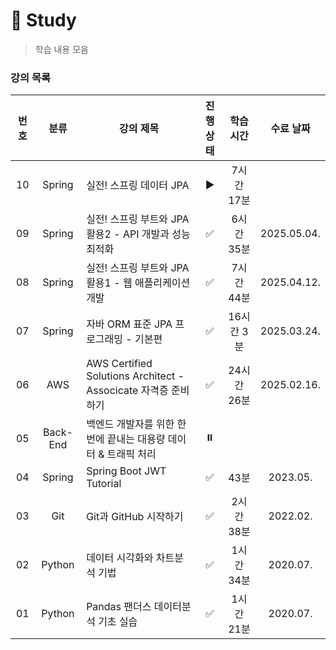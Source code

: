 # 📖 Study 
> 학습 내용 모음

### 강의 목록

|번호|분류|강의 제목|진행 상태|학습 시간|수료 날짜|
|:----:|:----:|----|:----:|:----:|:----:|
|10|Spring|실전! 스프링 데이터 JPA|▶️|7시간 17분||
|09|Spring|실전! 스프링 부트와 JPA 활용2 - API 개발과 성능 최적화|✅|6시간 35분|2025.05.04.|
|08|Spring|실전! 스프링 부트와 JPA 활용1 - 웹 애플리케이션 개발|✅|7시간 44분|2025.04.12.|
|07|Spring|자바 ORM 표준 JPA 프로그래밍 - 기본편|✅|16시간 3분|2025.03.24.|
|06|AWS|AWS Certified Solutions Architect - Associcate 자격증 준비하기|✅|24시간 26분|2025.02.16.|
|05|Back-End|백엔드 개발자를 위한 한 번에 끝내는 대용량 데이터 & 트래픽 처리|⏸️|||
|04|Spring|Spring Boot JWT Tutorial|✅|43분|2023.05.|
|03|Git|Git과 GitHub 시작하기|✅|2시간 38분|2022.02.|
|02|Python|데이터 시각화와 차트분석 기법|✅|1시간 34분|2020.07.|
|01|Python|Pandas 팬더스 데이터분석 기초 실습|✅|1시간 21분|2020.07.|


